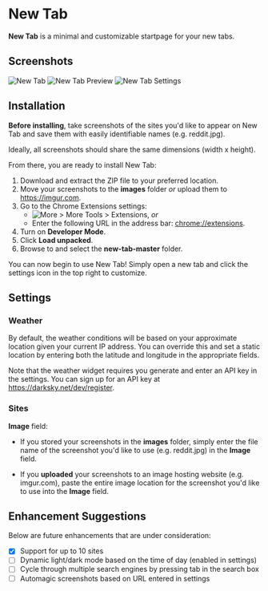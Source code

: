 
# New Tab

**New Tab** is a minimal and customizable startpage for your new tabs.

## Screenshots

![New Tab](https://imgur.com/tFlxDeO.png)
![New Tab Preview](https://imgur.com/FfkjHyv.png)
![New Tab Settings](https://imgur.com/31IIVfj.png)

## Installation

**Before installing**, take screenshots of the sites you'd like to appear on New Tab and save them with easily identifiable names (e.g. reddit.jpg).

Ideally, all screenshots should share the same dimensions (width x height).

From there, you are ready to install New Tab:

1. Download and extract the ZIP file to your preferred location.
2. Move your screenshots to the **images** folder *or* upload them to https://imgur.com.
3. Go to the Chrome Extensions settings:
    - ![More](https://imgur.com/lsNg3v3.png) > More Tools > Extensions, *or*
    - Enter the following URL in the address bar: <a href="chrome://extensions" target="_blank">chrome://extensions</a>.
4. Turn on **Developer Mode**.
5. Click **Load unpacked**.
6. Browse to and select the **new-tab-master** folder.

You can now begin to use New Tab! Simply open a new tab and click the settings icon in the top right to customize.

## Settings

### Weather

By default, the weather conditions will be based on your approximate location given your current IP address.  You can override this and set a static location by entering both the latitude and longitude in the appropriate fields.

Note that the weather widget requires you generate and enter an API key in the settings.  You can sign up for an API key at https://darksky.net/dev/register.

### Sites

**Image** field:

- If you stored your screenshots in the **images** folder, simply enter the file name of the screenshot you'd like to use (e.g. reddit.jpg) in the **Image** field.

- If you **uploaded** your screenshots to an image hosting website (e.g. imgur.com), paste the entire image location for the screenshot you'd like to use into the **Image** field.

## Enhancement Suggestions

Below are future enhancements that are under consideration:

- [x] Support for up to 10 sites
- [ ] Dynamic light/dark mode based on the time of day (enabled in settings)
- [ ] Cycle through multiple search engines by pressing tab in the search box
- [ ] Automagic screenshots based on URL entered in settings